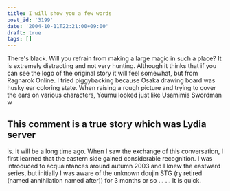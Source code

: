```yaml
---
title: I will show you a few words
post_id: '3199'
date: '2004-10-11T22:21:00+09:00'
draft: true
tags: []
---
```


There's black. Will you refrain from making a large magic in such a place? It is extremely distracting and not very hunting. Although it thinks that if you can see the logo of the original story it will feel somewhat, but from Ragnarok Online. I tried piggybacking because Osaka drawing board was husky ear coloring state. When raising a rough picture and trying to cover the ears on various characters, Youmu looked just like Usamimis Swordman w

## This comment is a true story which was Lydia server

is. It will be a long time ago. When I saw the exchange of this conversation, I first learned that the eastern side gained considerable recognition. I was introduced to acquaintances around autumn 2003 and I knew the eastward series, but initially I was aware of the unknown doujin STG (ry retired (named annihilation named after)) for 3 months or so ... ... It is quick.
